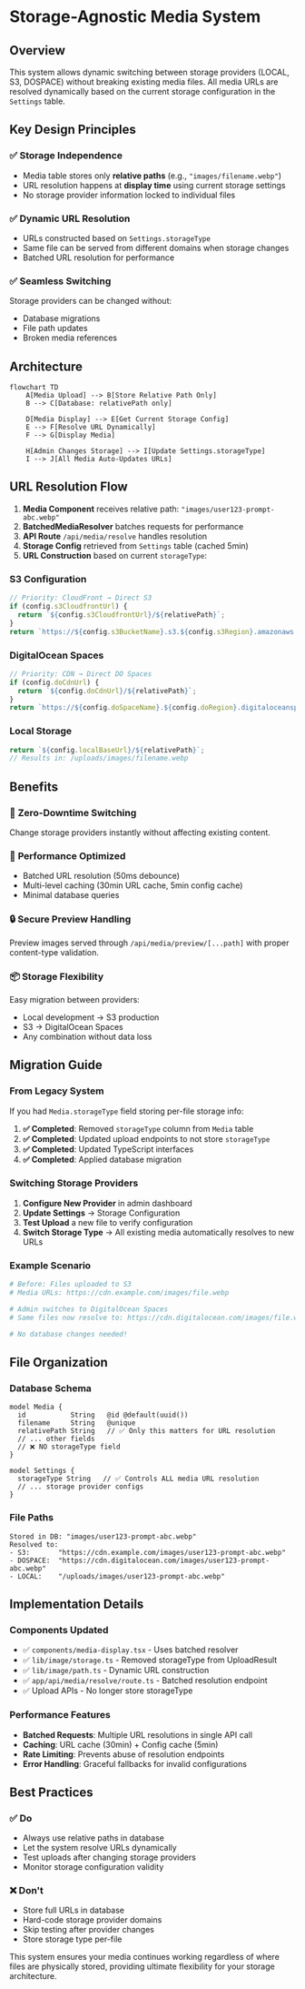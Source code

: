 # Storage-Agnostic Media System

## Overview

This system allows dynamic switching between storage providers (LOCAL, S3, DOSPACE) without breaking existing media files. All media URLs are resolved dynamically based on the current storage configuration in the `Settings` table.

## Key Design Principles

### ✅ **Storage Independence**
- Media table stores only **relative paths** (e.g., `"images/filename.webp"`)
- URL resolution happens at **display time** using current storage settings
- No storage provider information locked to individual files

### ✅ **Dynamic URL Resolution**
- URLs constructed based on `Settings.storageType` 
- Same file can be served from different domains when storage changes
- Batched URL resolution for performance

### ✅ **Seamless Switching**
Storage providers can be changed without:
- Database migrations
- File path updates  
- Broken media references

## Architecture

```mermaid
flowchart TD
    A[Media Upload] --> B[Store Relative Path Only]
    B --> C[Database: relativePath only]
    
    D[Media Display] --> E[Get Current Storage Config]
    E --> F[Resolve URL Dynamically]
    F --> G[Display Media]
    
    H[Admin Changes Storage] --> I[Update Settings.storageType]
    I --> J[All Media Auto-Updates URLs]
```

## URL Resolution Flow

1. **Media Component** receives relative path: `"images/user123-prompt-abc.webp"`
2. **BatchedMediaResolver** batches requests for performance
3. **API Route** `/api/media/resolve` handles resolution
4. **Storage Config** retrieved from `Settings` table (cached 5min)
5. **URL Construction** based on current `storageType`:

### S3 Configuration
```typescript
// Priority: CloudFront → Direct S3
if (config.s3CloudfrontUrl) {
  return `${config.s3CloudfrontUrl}/${relativePath}`;
}
return `https://${config.s3BucketName}.s3.${config.s3Region}.amazonaws.com/${relativePath}`;
```

### DigitalOcean Spaces
```typescript
// Priority: CDN → Direct DO Spaces
if (config.doCdnUrl) {
  return `${config.doCdnUrl}/${relativePath}`;
}
return `https://${config.doSpaceName}.${config.doRegion}.digitaloceanspaces.com/${relativePath}`;
```

### Local Storage
```typescript
return `${config.localBaseUrl}/${relativePath}`;
// Results in: /uploads/images/filename.webp
```

## Benefits

### 🔄 **Zero-Downtime Switching**
Change storage providers instantly without affecting existing content.

### 🎯 **Performance Optimized**
- Batched URL resolution (50ms debounce)
- Multi-level caching (30min URL cache, 5min config cache)
- Minimal database queries

### 🔒 **Secure Preview Handling**
Preview images served through `/api/media/preview/[...path]` with proper content-type validation.

### 📦 **Storage Flexibility**
Easy migration between providers:
- Local development → S3 production
- S3 → DigitalOcean Spaces
- Any combination without data loss

## Migration Guide

### From Legacy System
If you had `Media.storageType` field storing per-file storage info:

1. **✅ Completed**: Removed `storageType` column from `Media` table
2. **✅ Completed**: Updated upload endpoints to not store `storageType`
3. **✅ Completed**: Updated TypeScript interfaces
4. **✅ Completed**: Applied database migration

### Switching Storage Providers

1. **Configure New Provider** in admin dashboard
2. **Update Settings** → Storage Configuration  
3. **Test Upload** a new file to verify configuration
4. **Switch Storage Type** → All existing media automatically resolves to new URLs

### Example Scenario
```bash
# Before: Files uploaded to S3
# Media URLs: https://cdn.example.com/images/file.webp

# Admin switches to DigitalOcean Spaces
# Same files now resolve to: https://cdn.digitalocean.com/images/file.webp

# No database changes needed!
```

## File Organization

### Database Schema
```prisma
model Media {
  id           String   @id @default(uuid())
  filename     String   @unique
  relativePath String   // ✅ Only this matters for URL resolution
  // ... other fields
  // ❌ NO storageType field
}

model Settings {
  storageType String   // ✅ Controls ALL media URL resolution
  // ... storage provider configs
}
```

### File Paths
```
Stored in DB: "images/user123-prompt-abc.webp"
Resolved to:
- S3:       "https://cdn.example.com/images/user123-prompt-abc.webp"  
- DOSPACE:  "https://cdn.digitalocean.com/images/user123-prompt-abc.webp"
- LOCAL:    "/uploads/images/user123-prompt-abc.webp"
```

## Implementation Details

### Components Updated
- ✅ `components/media-display.tsx` - Uses batched resolver
- ✅ `lib/image/storage.ts` - Removed storageType from UploadResult
- ✅ `lib/image/path.ts` - Dynamic URL construction
- ✅ `app/api/media/resolve/route.ts` - Batched resolution endpoint
- ✅ Upload APIs - No longer store storageType

### Performance Features
- **Batched Requests**: Multiple URL resolutions in single API call
- **Caching**: URL cache (30min) + Config cache (5min)
- **Rate Limiting**: Prevents abuse of resolution endpoints
- **Error Handling**: Graceful fallbacks for invalid configurations

## Best Practices

### ✅ Do
- Always use relative paths in database
- Let the system resolve URLs dynamically
- Test uploads after changing storage providers
- Monitor storage configuration validity

### ❌ Don't
- Store full URLs in database
- Hard-code storage provider domains
- Skip testing after provider changes
- Store storage type per-file

This system ensures your media continues working regardless of where files are physically stored, providing ultimate flexibility for your storage architecture. 